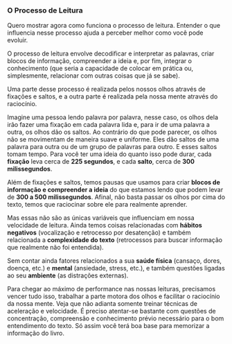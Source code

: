 ### O Processo de Leitura

Quero mostrar agora como funciona o processo de leitura. Entender o que influencia nesse processo ajuda a perceber melhor como você pode evoluir.

O processo de leitura envolve decodificar e interpretar as palavras, criar blocos de informação, compreender a ideia e, por fim, integrar o conhecimento (que seria a capacidade de colocar em prática ou, simplesmente, relacionar com outras coisas que já se sabe).

Uma parte desse processo é realizada pelos nossos olhos através de fixações e saltos, e a outra parte é realizada pela nossa mente através do raciocínio.

Imagine uma pessoa lendo palavra por palavra, nesse caso, os olhos dela irão fazer uma fixação em cada palavra lida e, para ir de uma palavra a outra, os olhos dão os saltos. Ao contrário do que pode parecer, os olhos não se movimentam de maneira suave e uniforme. Eles dão saltos de uma palavra para outra ou de um grupo de palavras para outro. E esses saltos tomam tempo. Para você ter uma ideia do quanto isso pode durar, cada **fixação** leva cerca de **225 segundos**, e cada **salto**, cerca de **300 milissegundos**.

Além de fixações e saltos, temos pausas que usamos para criar **blocos de informação e compreender a ideia** do que estamos lendo que podem levar de **300 a 500 milissegundos**. Afinal, não basta passar os olhos por cima do texto, temos que raciocinar sobre ele para realmente aprender.

Mas essas não são as únicas variáveis que influenciam em nossa velocidade de leitura. Ainda temos coisas relacionadas com **hábitos negativos** (vocalização e retrocesso por desatenção) e também relacionada a **complexidade do texto** (retrocessos para buscar informação que realmente não foi entendida).

Sem contar ainda fatores relacionados a sua **saúde física** (cansaço, dores, doença, etc.) e **mental** (ansiedade, stress, etc.), e também questões ligadas ao seu **ambiente** (as distrações externas).

Para chegar ao máximo de performance nas nossas leituras, precisamos vencer tudo isso, trabalhar a parte motora dos olhos e facilitar o raciocínio da nossa mente. Veja que não adianta somente treinar técnicas de aceleração e velocidade. É preciso atentar-se bastante com questões de concentração, compreensão e conhecimento prévio necessário para o bom entendimento do texto. Só assim você terá boa base para memorizar a informação do livro.
